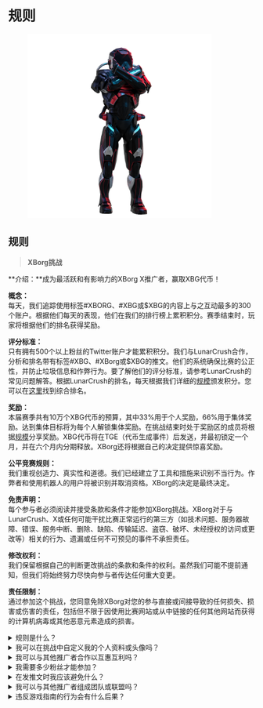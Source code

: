 # 规则

<figure><img src="../../.gitbook/assets/Prometheus.png" alt="" width="375"><figcaption></figcaption></figure>

## **规则**

> **XBorg挑战**

**介绍：**成为最活跃和有影响力的XBorg X推广者，赢取XBG代币！&#x20;

**概念：**\
每天，我们追踪使用标签#XBORG、#XBG或$XBG的内容上与之互动最多的300个账户。根据他们每天的表现，他们在我们的排行榜上累积积分。赛季结束时，玩家将根据他们的排名获得奖励。&#x20;

**评分标准：**\
只有拥有500个以上粉丝的Twitter账户才能累积积分。我们与LunarCrush合作，分析和排名带有标签#XBG、#XBorg或$XBG的推文。他们的系统确保比赛的公正性，并防止垃圾信息和作弊行为。要了解他们的评分标准，请参考LunarCrush的常见问题解答。根据LunarCrush的排名，每天根据我们详细的[规模](scoring/leaderboard.md#how-does-the-daily-ranking-work)颁发积分。您可以在[这里](https://xbg-challenge.xborg.com/)找到综合排名。&#x20;

**奖励：**\
本届赛季共有10万个XBG代币的预算，其中33%用于个人奖励，66%用于集体奖励。达到集体目标将为每个人解锁集体奖励。在挑战结束时处于奖励区的成员将根据[规模](rewards.md#what-reward-do-i-get)分享奖励。XBG代币将在TGE（代币生成事件）后发送，并最初锁定一个月，并在六个月内分期释放。XBorg还将根据自己的决定提供惊喜奖励。&#x20;

**公平竞赛规则：**\
我们重视创造力、真实性和道德。我们已经建立了工具和措施来识别不当行为。作弊者和使用机器人的用户将被识别并取消资格。XBorg的决定是最终决定。&#x20;

**免责声明：**\
每个参与者必须阅读并接受条款和条件才能参加XBorg挑战。XBorg对于与LunarCrush、X或任何可能干扰比赛正常运行的第三方（如技术问题、服务器故障、错误、服务中断、删除、缺陷、传输延迟、盗窃、破坏、未经授权的访问或更改等）相关的行为、遗漏或任何不可预见的事件不承担责任。&#x20;

**修改权利：**\
我们保留根据自己的判断更改挑战的条款和条件的权利。虽然我们可能不提前通知，但我们将始终努力尽快向参与者传达任何重大变更。&#x20;

**责任限制：**\
通过参加这个挑战，您同意免除XBorg对您的参与直接或间接导致的任何损失、损害或伤害的责任，包括但不限于因使用比赛网站或从中链接的任何其他网站而获得的计算机病毒或其他恶意元素造成的损害。

<details>

<summary>规则是什么？</summary>

请[向上滚动](rules.md#rules)。请注意，这些规则是与每个参与者同意的条款和条件相补充的。

</details>

<details>

<summary>我可以在挑战中自定义我的个人资料或头像吗？</summary>

在XBorg.gg或Twitter上定制个人资料或头像不会影响通过LunarCrush收集的数据。数据与您的Twitter账户关联，而不是您的个人资料图片。

</details>

<details>

<summary>我可以与其他推广者合作以互惠互利吗？</summary>

当然可以，与其他推广者合作可以显著提高您的推文互动，并增加我们项目的可见性。只要这些合作符合指南，就是鼓励的。

</details>

<details>

<summary>我需要多少粉丝才能参加？</summary>

挑战对所有人开放，但只有拥有至少500个Twitter粉丝的账户的积分才会被计算。

</details>

<details>

<summary>在发推文时我应该避免什么？</summary>

有几个因素被考虑来识别垃圾信息：重复的词语、无关的标签和被禁止的词语，如“赠品”、“空投”和“抽奖”。更多信息，请访问：[https://lunarcrush.com/faq/how-does-lunarcrush-recognize-spam](https://lunarcrush.com/faq/how-does-lunarcrush-recognize-spam)

</details>

<details>

<summary>我可以与其他推广者组成团队或联盟吗？</summary>

当然可以，与其他推广者合作可以显著提高您的推文互动，并增加我们项目的可见性。只要这些合作符合指南，就是鼓励的。

</details>

<details>

<summary>违反游戏指南的行为会有什么后果？</summary>

LunarCrush拥有自动化系统来检测不同类型的不当行为。一旦被检测到，LunarCrush将不再将您视为推广者，导致积分停止累积。如果需要，您还可能面临被取消比赛资格的处罚，从而失去领取奖励的资格。

</details>
